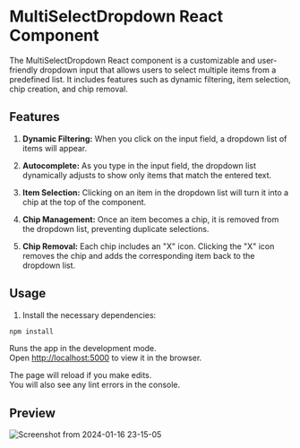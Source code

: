 # MultiSelectDropdown React Component

The MultiSelectDropdown React component is a customizable and user-friendly dropdown input that allows users to select multiple items from a predefined list. It includes features such as dynamic filtering, item selection, chip creation, and chip removal.

## Features

1. **Dynamic Filtering:** When you click on the input field, a dropdown list of items will appear.

2. **Autocomplete:** As you type in the input field, the dropdown list dynamically adjusts to show only items that match the entered text.

3. **Item Selection:** Clicking on an item in the dropdown list will turn it into a chip at the top of the component.

4. **Chip Management:** Once an item becomes a chip, it is removed from the dropdown list, preventing duplicate selections.

5. **Chip Removal:** Each chip includes an "X" icon. Clicking the "X" icon removes the chip and adds the corresponding item back to the dropdown list.

## Usage

1.  Install the necessary dependencies:

```bash
npm install
```

Runs the app in the development mode.\
Open [http://localhost:5000](http://localhost:5000) to view it in the browser.

The page will reload if you make edits.\
You will also see any lint errors in the console.

## Preview
![Screenshot from 2024-01-16 23-15-05](https://github.com/sakshi68/multiSelect/assets/64880576/b787c577-f479-41dd-921d-1338f0b9f40e)


